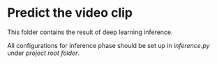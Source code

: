 # Predict the video clip

This folder contains the result of deep learning inference.

All configurations for inference phase should be set up in *inference.py* under *project root folder*.
